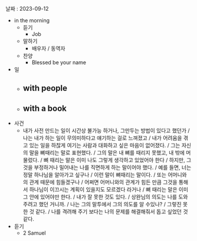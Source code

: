 날짜 : 2023-09-12
- in the morning
	- 듣기
		- Job
	- 말하기
		-  배우자 / 동역자 
	- 찬양
		- Blessed be your name
- 일
	- with people
		- 
	- with a book
		- 
- 사건
	- 내가 사전 만드는 일이 시간상 불가능 하거나, 그만두는 방법이 있다고 했던가 / 나는 내가 하는 일이 무의미하다고 얘기하는 걸로 느껴졌고 / 내가 어려움을 겪고 있는 일을 하찮게 여기는 사람과 대화하고 싶은 마음이 없어졌다. / 그는 자신의 말을 뼈때리는 말로 표현했다. / 그의 말은 내 뼈를 때리지 못했고, 내 밖에 머물렀다. / 뼈 때리는 말은 이미 나도 그렇게 생각하고 있었어야 한다 / 하지만, 그것을 부정하거나 밀어내는 나를 직면하게 하는 말이어야 했다. / 예를 들면, 너는 정말 하나님을 알아가고 싶구나 / 이런 말이 뼈때리는 말이다. / 또는 어머니와의 관계 때문에 힘들겠구나 / 어쩌면 어머니와의 관계가 힘든 만큼 그것을 통해서 하나님이 이끄시는 계획이 있을지도 모르겠다 라거나 / 뼈 때리는 말은 이미 그 안에 있어야만 한다. / 내가 잘 못한 것도 있다. / 상완님의 의도는 나를 도와주려고 했던 거니까. / 나는 그의 말투에서 그의 의도를 알 수있나? / 그렇진 못한 것 같다. / 나를 격려해 주기 보다는 나의 문제를 해결해줘서 돕고 싶었던 것 같다.
- 듣기
	- 2 Samuel
